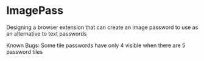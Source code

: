 # ImagePass
Designing a browser extension that can create an image password to use as an alternative to text passwords

Known Bugs:
Some tile passwords have only 4 visible when there are 5 password tiles
